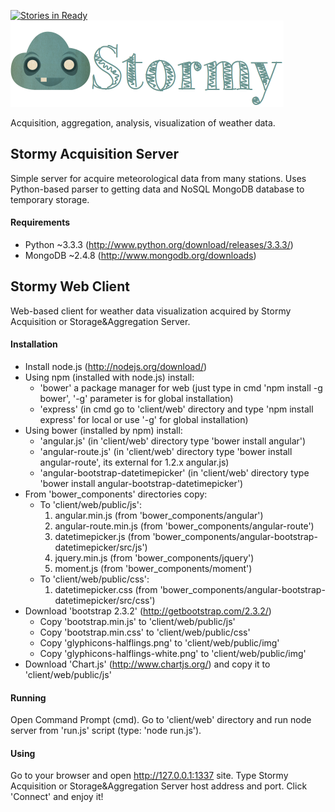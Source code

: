 [![Stories in Ready](https://badge.waffle.io/quepas/Stormy.png?label=ready&title=Ready)](https://waffle.io/quepas/Stormy)
![stormy logo](stormy_logo.png)

Acquisition, aggregation, analysis, visualization of weather data.

## Stormy Acquisition Server

Simple server for acquire meteorological data from many stations. Uses Python-based parser to getting data and NoSQL MongoDB database to temporary storage.

#### Requirements

* Python ~3.3.3 (http://www.python.org/download/releases/3.3.3/)
* MongoDB ~2.4.8 (http://www.mongodb.org/downloads)

## Stormy Web Client

Web-based client for weather data visualization acquired by Stormy Acquisition or Storage&Aggregation Server.

#### Installation

* Install node.js (http://nodejs.org/download/)
* Using npm (installed with node.js) install:
	+ 'bower' a package manager for web (just type in cmd 'npm install -g bower', '-g' parameter is for global installation)
	+ 'express' (in cmd go to 'client/web' directory and type 'npm install express' for local or use '-g' for global installation)
* Using bower (installed by npm) install:
	+ 'angular.js' (in 'client/web' directory type 'bower install angular')
	+ 'angular-route.js' (in 'client/web' directory type 'bower install angular-route', its external for 1.2.x angular.js)
	+ 'angular-bootstrap-datetimepicker' (in 'client/web' directory type 'bower install angular-bootstrap-datetimepicker')
* From 'bower_components' directories copy:
	+ To 'client/web/public/js':
		1. angular.min.js (from 'bower_components/angular')
		2. angular-route.min.js (from 'bower_components/angular-route')
		3. datetimepicker.js (from 'bower_components/angular-bootstrap-datetimepicker/src/js')
		4. jquery.min.js (from 'bower_components/jquery')
		5. moment.js (from 'bower_components/moment')
	+ To 'client/web/public/css':
		1. datetimepicker.css (from 'bower_components/angular-bootstrap-datetimepicker/src/css')
* Download 'bootstrap 2.3.2' (http://getbootstrap.com/2.3.2/)
	+ Copy 'bootstrap.min.js' to 'client/web/public/js'
	+ Copy 'bootstrap.min.css' to 'client/web/public/css'
	+ Copy 'glyphicons-halflings.png' to 'client/web/public/img'
	+ Copy 'glyphicons-halflings-white.png' to 'client/web/public/img'
* Download 'Chart.js' (http://www.chartjs.org/) and copy it to 'client/web/public/js'

#### Running

Open Command Prompt (cmd). Go to 'client/web' directory and run node server from 'run.js' script (type: 'node run.js').

#### Using

Go to your browser and open http://127.0.0.1:1337 site. Type Stormy Acquisition or Storage&Aggregation Server host address and port. Click 'Connect' and enjoy it!
